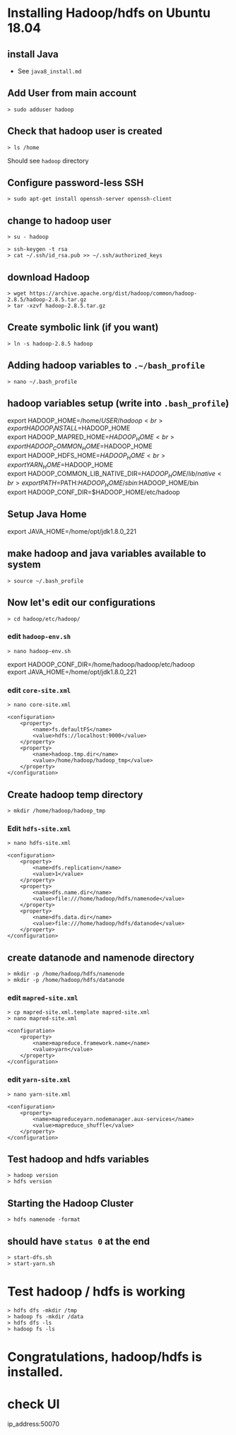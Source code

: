 # Installing Hadoop/hdfs on Ubuntu 18.04

## install Java 
- See `java8_install.md`

## Add User from main account
    > sudo adduser hadoop

## Check that hadoop user is created
    > ls /home 
Should see `hadoop` directory

## Configure password-less SSH
    > sudo apt-get install openssh-server openssh-client

## change to hadoop user
    > su - hadoop

    > ssh-keygen -t rsa
    > cat ~/.ssh/id_rsa.pub >> ~/.ssh/authorized_keys


## download Hadoop
    > wget https://archive.apache.org/dist/hadoop/common/hadoop-2.8.5/hadoop-2.8.5.tar.gz
    > tar -xzvf hadoop-2.8.5.tar.gz


## Create symbolic link (if you want)
    > ln -s hadoop-2.8.5 hadoop


## Adding hadoop variables to `.~/bash_profile`
    > nano ~/.bash_profile

## hadoop variables setup (write into `.bash_profile`)
export HADOOP_HOME=/home/$USER/hadoop <br>
export HADOOP_INSTALL=$HADOOP_HOME<br>
export HADOOP_MAPRED_HOME=$HADOOP_HOME<br>
export HADOOP_COMMON_HOME=$HADOOP_HOME<br>
export HADOOP_HDFS_HOME=$HADOOP_HOME<br>
export YARN_HOME=$HADOOP_HOME<br>
export HADOOP_COMMON_LIB_NATIVE_DIR=$HADOOP_HOME/lib/native<br>
export PATH=$PATH:$HADOOP_HOME/sbin:$HADOOP_HOME/bin<br>
export HADOOP_CONF_DIR=$HADOOP_HOME/etc/hadoop<br>

## Setup Java Home
export JAVA_HOME=/home/opt/jdk1.8.0_221

## make hadoop and java variables available to system
    > source ~/.bash_profile

## Now let's edit our configurations
    > cd hadoop/etc/hadoop/

### edit `hadoop-env.sh`
    > nano hadoop-env.sh

export HADOOP_CONF_DIR=/home/hadoop/hadoop/etc/hadoop<br>
export JAVA_HOME=/home/opt/jdk1.8.0_221

### edit `core-site.xml`
    > nano core-site.xml

    <configuration>
        <property>
            <name>fs.defaultFS</name>
            <value>hdfs://localhost:9000</value>
        </property>
        <property>
            <name>hadoop.tmp.dir</name>
            <value>/home/hadoop/hadoop_tmp</value>
        </property>
    </configuration>


## Create hadoop temp directory
    > mkdir /home/hadoop/hadoop_tmp

### Edit `hdfs-site.xml`
    > nano hdfs-site.xml

    <configuration>
        <property>
            <name>dfs.replication</name>
            <value>1</value>
        </property>
        <property>
            <name>dfs.name.dir</name>
            <value>file:///home/hadoop/hdfs/namenode</value>
        </property>
        <property>
            <name>dfs.data.dir</name>
            <value>file:///home/hadoop/hdfs/datanode</value>
        </property>
    </configuration>

## create datanode and namenode directory
    > mkdir -p /home/hadoop/hdfs/namenode
    > mkdir -p /home/hadoop/hdfs/datanode


### edit `mapred-site.xml`
    > cp mapred-site.xml.template mapred-site.xml
    > nano mapred-site.xml

    <configuration>
        <property>
            <name>mapreduce.framework.name</name>
            <value>yarn</value>
        </property>
    </configuration>


### edit `yarn-site.xml`
    > nano yarn-site.xml

    <configuration>
        <property>
            <name>mapreduceyarn.nodemanager.aux-services</name>
            <value>mapreduce_shuffle</value>
        </property>
    </configuration>


## Test hadoop and hdfs variables
    > hadoop version
    > hdfs version


## Starting the Hadoop Cluster
    > hdfs namenode -format

## should have `status 0` at the end
    > start-dfs.sh
    > start-yarn.sh

# Test hadoop / hdfs is working
    > hdfs dfs -mkdir /tmp
    > hadoop fs -mkdir /data
    > hdfs dfs -ls
    > hadoop fs -ls

# Congratulations, hadoop/hdfs is installed.
# check UI
ip_address:50070